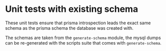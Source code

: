 # Unit tests with existing schema

These unit tests ensure that prisma introspection leads the exact same schema as the prisma schema the database was created with. 

The schemas are taken from the `generate-schema` module, the mysql dumps can be re-generated with the scripts suite that comes with `generate-schema`.